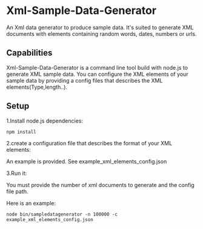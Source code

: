 # Xml-Sample-Data-Generator

An Xml data generator to produce sample data. 
It's suited to generate XML documents with elements containing random words, dates, numbers or urls.

## Capabilities
Xml-Sample-Data-Generator is a command line tool build with node.js to generate XML sample data.
You can configure the XML elements of your sample data by providing a config files that describes the XML elements(Type,length..).

## Setup
1.Install node.js dependencies:

```
npm install
```
2.create a configuration file that describes the format of your XML elements:

An example is provided. See example_xml_elements_config.json

3.Run it:

You must provide the number of xml documents to generate and the config file path.

Here is an example:

```
node bin/sampledatagenerator -n 100000 -c example_xml_elements_config.json
```

